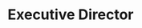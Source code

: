 ---
name: Rebecca (Bec) Rumbul
title: Executive Director
layout: layouts/home.njk
ferris: /img/ferris/bec.png
headshot: /img/headshot/bec.jpg
---